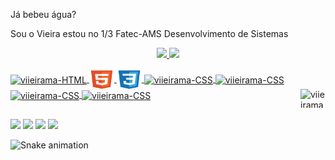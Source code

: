 Já bebeu água?

Sou o Vieira estou no 1/3 Fatec-AMS Desenvolvimento de Sistemas

<div align="center">
  <a href="https://github.com/viieirama">
  <img width="42%" src="https://github-readme-stats.vercel.app/api?username=viieirama&show_icons=true&theme=nightowl&include_all_commits=true&count_private=true"/>
  <img width="50%" src="https://github-readme-stats.vercel.app/api/top-langs/?username=viieirama&layout=compact&langs_count=7&theme=nightowl"/>
</div>

<div style="display: inline_block"><br>
  <img align="center" alt="viieirama-HTML" height="30" width="40" src="https://cdn.jsdelivr.net/gh/devicons/devicon/icons/vscode/vscode-original.svg">
  <img align="center" alt="viieirama-HTML" height="30" width="40" src="https://raw.githubusercontent.com/devicons/devicon/master/icons/html5/html5-original.svg">
  <img align="center" alt="viieirama-CSS" height="30" width="40" src="https://raw.githubusercontent.com/devicons/devicon/master/icons/css3/css3-original.svg">
  <img align="center" alt="viieirama-CSS" height="30" width="40" src="https://cdn.jsdelivr.net/gh/devicons/devicon/icons/photoshop/photoshop-line.svg">
  <img align="center" alt="viieirama-CSS" height="30" width="40" src="https://cdn.jsdelivr.net/gh/devicons/devicon/icons/premierepro/premierepro-original.svg">
  <img align="center" alt="viieirama-CSS" height="30" width="40" src="https://cdn.jsdelivr.net/gh/devicons/devicon/icons/illustrator/illustrator-plain.svg">
  <img align="center" alt="viieirama-CSS" height="30" width="40" src="https://cdn.jsdelivr.net/gh/devicons/devicon/icons/aftereffects/aftereffects-original.svg">
  <img align="right"  alt="viieirama" height="30" width="40" scr="src="https://cdn.jsdelivr.net/gh/devicons/devicon/icons/aftereffects/aftereffects-original.svg">
</div>

  ##
  
  <div>
  <a href="https:https://www.instagram.com/viieira.ma" target="_blank"><img src="https://img.shields.io/badge/-Instagram-%23E4405F?style=for-the-badge&logo=instagram&logoColor=white" target="_blank"></a>
 <a href="https:https://discord.gg/rqP7hqRD" target="_blank"><img src="https://img.shields.io/badge/Discord-7289DA?style=for-the-badge&logo=discord&logoColor=white" target="_blank"></a> 
  <a href = "mailto:mateusvfonseca08@gmail.com"><img src="https://img.shields.io/badge/-Gmail-%23333?style=for-the-badge&logo=gmail&logoColor=white"
  target="_blank"></a>
  <a href="https://www.linkedin.com/in/mateus-vieira-524435234/" target="_blank"><img src="https://img.shields.io/badge/-LinkedIn-%230077B5?style=for-the-badge&logo=linkedin&logoColor=white" target="_blank"></a>  
  
  <div/>
        
![Snake animation](https://github.com/viieirama/viieirama/blob/output/github-contribution-grid-snake.svg)
